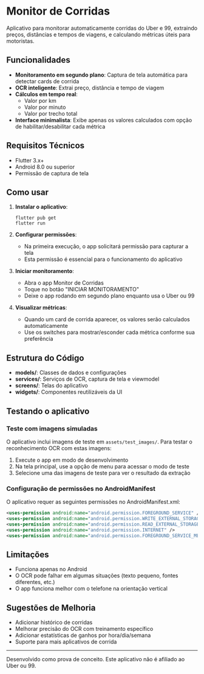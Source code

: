 # Monitor de Corridas

Aplicativo para monitorar automaticamente corridas do Uber e 99, extraindo preços, distâncias e tempos de viagens, e calculando métricas úteis para motoristas.

## Funcionalidades

- **Monitoramento em segundo plano**: Captura de tela automática para detectar cards de corrida
- **OCR inteligente**: Extrai preço, distância e tempo de viagem
- **Cálculos em tempo real**:
  - Valor por km
  - Valor por minuto 
  - Valor por trecho total
- **Interface minimalista**: Exibe apenas os valores calculados com opção de habilitar/desabilitar cada métrica

## Requisitos Técnicos

- Flutter 3.x+
- Android 8.0 ou superior
- Permissão de captura de tela

## Como usar

1. **Instalar o aplicativo**:
   ```
   flutter pub get
   flutter run
   ```

2. **Configurar permissões**:
   - Na primeira execução, o app solicitará permissão para capturar a tela
   - Esta permissão é essencial para o funcionamento do aplicativo

3. **Iniciar monitoramento**:
   - Abra o app Monitor de Corridas
   - Toque no botão "INICIAR MONITORAMENTO"
   - Deixe o app rodando em segundo plano enquanto usa o Uber ou 99

4. **Visualizar métricas**:
   - Quando um card de corrida aparecer, os valores serão calculados automaticamente
   - Use os switches para mostrar/esconder cada métrica conforme sua preferência

## Estrutura do Código

- **models/**: Classes de dados e configurações
- **services/**: Serviços de OCR, captura de tela e viewmodel
- **screens/**: Telas do aplicativo
- **widgets/**: Componentes reutilizáveis da UI

## Testando o aplicativo

### Teste com imagens simuladas

O aplicativo inclui imagens de teste em `assets/test_images/`. Para testar o reconhecimento OCR com estas imagens:

1. Execute o app em modo de desenvolvimento
2. Na tela principal, use a opção de menu para acessar o modo de teste
3. Selecione uma das imagens de teste para ver o resultado da extração

### Configuração de permissões no AndroidManifest

O aplicativo requer as seguintes permissões no AndroidManifest.xml:

```xml
<uses-permission android:name="android.permission.FOREGROUND_SERVICE" />
<uses-permission android:name="android.permission.WRITE_EXTERNAL_STORAGE" />
<uses-permission android:name="android.permission.READ_EXTERNAL_STORAGE" />
<uses-permission android:name="android.permission.INTERNET" />
<uses-permission android:name="android.permission.FOREGROUND_SERVICE_MEDIA_PROJECTION" />
```

## Limitações

- Funciona apenas no Android
- O OCR pode falhar em algumas situações (texto pequeno, fontes diferentes, etc.)
- O app funciona melhor com o telefone na orientação vertical

## Sugestões de Melhoria

- Adicionar histórico de corridas
- Melhorar precisão do OCR com treinamento específico
- Adicionar estatísticas de ganhos por hora/dia/semana
- Suporte para mais aplicativos de corrida

---

Desenvolvido como prova de conceito. Este aplicativo não é afiliado ao Uber ou 99.
